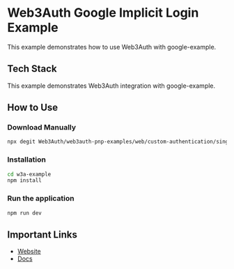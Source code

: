 # Web3Auth Google Implicit Login Example

This example demonstrates how to use Web3Auth with google-example.

## Tech Stack

This example demonstrates Web3Auth integration with google-example.

## How to Use

### Download Manually

```bash
npx degit Web3Auth/web3auth-pnp-examples/web/custom-authentication/single-connection/implicit-login/google-example w3a-example
```

### Installation

```bash
cd w3a-example
npm install
```

### Run the application

```bash
npm run dev
```

## Important Links

- [Website](https://web3auth.io)
- [Docs](https://web3auth.io/docs)
